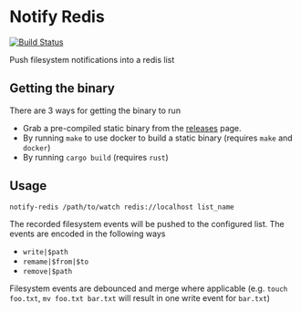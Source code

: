 # Notify Redis

[![Build Status](https://travis-ci.org/icewind1991/notify-redis.svg?branch=master)](https://travis-ci.org/icewind1991/notify-redis)

Push filesystem notifications into a redis list

## Getting the binary

There are 3 ways for getting the binary to run

- Grab a pre-compiled static binary from the [releases](https://github.com/icewind1991/notify-redis/releases) page.
- By running `make` to use docker to build a static binary (requires `make` and `docker`)
- By running `cargo build` (requires `rust`)

## Usage

```
notify-redis /path/to/watch redis://localhost list_name
``` 

The recorded filesystem events will be pushed to the configured list.
The events are encoded in the following ways

- `write|$path`
- `remame|$from|$to`
- `remove|$path`

Filesystem events are debounced and merge where applicable (e.g. `touch foo.txt`, `mv foo.txt bar.txt` will result in one write event for `bar.txt`)
